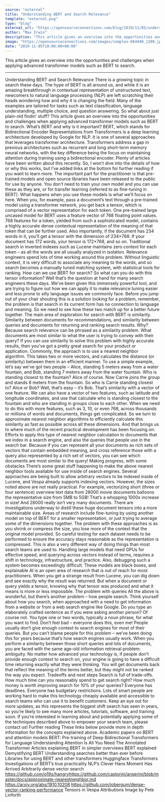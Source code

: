 ```yaml
---
source: "external"
title: "Understanding BERT and Search Relevance"
template: "external.pug"
type: "blog"
external_url: "https://opensourceconnections.com/blog/2019/11/05/understanding-bert-and-search-relevance/"
author: "Max Irwin"
description: "This article gives an overview into the opportunities and challenges when applying advanced transformer models such as BERT to search."
image: "https://opensourceconnections.com/images/complex-664440_1280.jpg"
date: "2019-11-05T10:00:00+00:00"
---
```


This article gives an overview into the opportunities and challenges when applying advanced transformer models such as BERT to search.

---

Understanding BERT and Search Relevance
There is a growing topic in search these days. The hype of BERT is all around us, and while it is an amazing breakthrough in contextual representation of unstructured text, newcomers to natural language processing (NLP) are left scratching their heads wondering how and why it is changing the field. Many of the examples are tailored for tasks such as text classification, language understanding, multiple choice, and question answering. So what about just plain-old findin’ stuff? This article gives an overview into the opportunities and challenges when applying advanced transformer models such as BERT to search.
What’s BERT and why is it important?
BERT, which stands for Bidirectional Encoder Representations from Transformers is a deep learning architecture developed by Google for NLP. It is one of several approaches that leverages transformer architecture. Transformers address a gap in previous architectures such as recurrent and long short-term memory neural networks, with the key difference being the focus on maintaining attention during training using a bidirectional encoder. Plenty of articles have been written about this recently. So, I won’t dive into the details of how or why this works, but I’ve added links at the bottom for further reading if you want to learn more. The important part for the practitioner is that pre-trained models and open source libraries have been released to the public for use by anyone. You don’t need to train your own model and you can use these as they are, or for transfer learning (referred to as fine-tuning in BERT).
What happens when you use these models is what we’ll focus on here. When you, for example, pass a document’s text through a pre-trained model using a transformer network, you get back a tensor, which is comprised of a vector representation for each token. One pre-trained large uncased model for BERT uses a feature vector of 768 floating point values. 768 features for a token, yielded from such a sophisticated model, contains a highly accurate dense contextual representation of the meaning of that token that can be further used. Also importantly, if the document has 234 words in it, you’ll get a tensor with the dimension of 234×768. If your document has 172 words, your tensor is 172×768, and so on.
Traditional search in inverted indexes such as Lucene maintains zero context for each token – as all the words are all usually analyzed in isolation. Relevance engineers spend lots of time working around this problem. Without linguistic context, it is very difficult to associate any meaning to the words, and so search becomes a manually tuned matching system, with statistical tools for ranking.
How can we use BERT for search?
So what can you do with this tensor information? Well that’s the question at hand for many search engineers these days. We’ve been given this immensely powerful tool, and are trying to figure out how we can apply it to make relevance tuning easier and less prone to silly language issues we commonly face. Before you jump out of your chair shouting this is a solution looking for a problem, remember, the problem is that search in its current form has no connection to language and meaning. So we need to see how these two match up for a better future together.
The main area of exploration for search with BERT is similarity. Similarity between documents for recommendations, and similarity between queries and documents for returning and ranking search results. Why? Because search relevance can be phrased as a similarity problem. What documents are most similar to what the user is trying to convey with their query? If you can use similarity to solve this problem with highly accurate results, then you’ve got a pretty great search for your product or application.
Commonly, the approach is to use a nearest neighbor algorithm. This takes two or more vectors, and calculates the distance (or similarity) between them in an efficient manner. To use a simple example, let’s say we’ve got two people – Alice, standing 5 meters away from a water fountain, and Bob, standing 7 meters away from the water fountain. Who is standing closest to the fountain? Alice of course. Now Carrie joins the group and stands 8 meters from the fountain. So who is Carrie standing closest to? Alice or Bob? Well, that’s easy – it’s Bob. That’s similarity with a vector of one feature. We can also have a vector of two features, such as latitude and longitude coordinates, and use that calculate who is standing closest to the fountain and who are standing in groups close to each other.
When we need to do this with more features, such as 3, 10, or even 768, across thousands or millions of words and documents, things get complicated. So we turn to approximate nearest neighbor algorithms to efficiently calculate this similarity as fast as possible across all these dimensions.
And that brings us to where much of the recent practical development has been focusing on: Efforts to apply this type of nearest neighbor calculation to documents that we index in a search engine, and also the queries that people use in the search bar. Because if you can represent all your documents as rich sets of vectors that contain embedded meaning, and cross reference those with a query also represented by a rich set of vectors, you can see which documents are most similar to the query!
Making progress, with some obstacles
There’s some great stuff happening to make the above nearest neighbor tools available for use inside of search engines. Several approaches are being built to allow arbitrary vectors to be indexed inside of Lucene, and Vespa already supports indexing vectors. However, the sizes noted above are not really practical. For example, vectorizing short (three or four sentence) overview text data from 28000 movie documents balloons the representative size from 5MB to 5GB! That’s a whopping 1000x increase in size! And 28000 really isn’t very many documents.
There are investigations underway to distill these huge document tensors into a more maintainable size. Areas of research include fine-tuning by using another model on top of BERT for a smaller representation, or just trying to average some of the dimensions together. The problem with these approaches is as you shrink or compress the size, you lose more of the context that the original model provided. So careful testing for each dataset needs to be performed to ensure the accuracy stays reasonable as the representation is compressed.
This is also a very different way of doing things than most search teams are used to. Handling large models that need GPUs for effective speed, and querying across vectors instead of terms, requires a shift in technology, infrastructure, and practice. Also, debugging such a system becomes exceedingly difficult. These models are black boxes, and explainable AI is an open area of research that is out of reach for most practitioners. When you get a strange result from Lucene, you can dig down and see exactly why the result was returned. But when a document or query yields a tensor, knowing why that tensor was produced and what it means is more or less impossible.
The problem with queries
All the above is wonderful, but there’s another problem – how people search. Think yourself about how you search, when approached with a need to get information from a website or from a web search engine like Google. Do you type an elaborately crafted sentence as if you were asking another person? Of course not. You type one or two words, typically a noun phrase, for what you want to find. Don’t feel bad – everyone does this, even me! People usually don’t give enough context to search engines for most of their queries. But you can’t blame people for this problem – we’ve been doing this for years because that’s how search engines usually work.
When you perform a similarity between those short queries and lots of documents, you are faced with the same age-old information retrieval problem: ambiguity. No matter how advanced your technology is, if people don’t provide enough context to search on, your engine is going to have a difficult time returning exactly what they were thinking. You will get documents back that reflect the meaning of the terms better, but they might not be ranked the way you expect.
Tradeoffs and next steps
Search is full of trade-offs. How much time can you reasonably spend to get search right? How much money is worth improving search for 10% of your queries? Everyone has deadlines. Everyone has budgetary restrictions. Lots of smart people are working hard to make this technology cheaply available and accessible to search teams who can use it to benefit customers. Keep an eye out for more updates, as this represents the biggest shift search has seen in years, so you’re likely to see many more articles, tutorials, software, and training soon.
If you’re interested in learning about and potentially applying some of the techniques described above to empower your search team, please contact us!
Further reading
These links below provide more in depth information for the concepts explained above.
Academic papers on BERT and attention models
BERT: Pre-training of Deep Bidirectional Transformers for Language Understanding
Attention Is All You Need
The Annotated Transformer
Articles explaining BERT in simpler overviews
BERT explained
Demystifying BERT
Understanding searches better than ever before
Libraries for using BERT and other transformers
Huggingface Transformers
Investigations of BERT’s true practicality
NLP’s Clever Hans Moment Has Arrived
Arbitrarily dense vector search
https://github.com/o19s/hangryhttps://github.com/castorini/anserini/blob/master/docs/approximate-nearestneighbor.md
https://arxiv.org/abs/1910.10208
https://github.com/jobergum/dense-vector-ranking-performance
Tensors in Vespa
Attributions
Image by Pete Linforth
